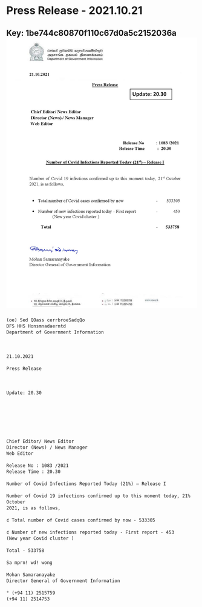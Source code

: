 # Press Release - 2021.10.21 
Key: 1be744c80870f110c67d0a5c2152036a 
![img](img/1be744c80870f110c67d0a5c2152036a.jpg)
---
```
(oe) Sed QOass cerrbroeSadqQo
DFS HHS Honsmnadaerntd
Department of Government Information

 

21.10.2021

Press Release

 

Update: 20.30

 

 

 

Chief Editor/ News Editor
Director (News) / News Manager
Web Editor

Release No : 1083 /2021
Release Time : 20.30

Number of Covid Infections Reported Today (21%) — Release I

Number of Covid 19 infections confirmed up to this moment today, 21% October
2021, is as follows,

¢ Total number of Covid cases confirmed by now - 533305

¢ Number of new infections reported today - First report - 453
(New year Covid cluster )

Total - 533758

Sa mprn! wd! wong

Mohan Samaranayake
Director General of Government Information

° (+94 11) 2515759
(+94 11) 2514753

 

```
